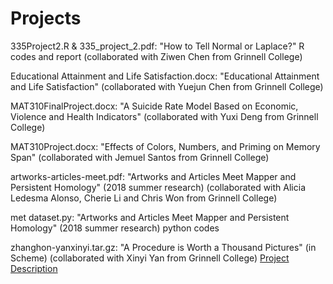 # Projects

335Project2.R & 335_project_2.pdf: "How to Tell Normal or Laplace?" R codes and report (collaborated with Ziwen Chen from Grinnell College)

Educational Attainment and Life Satisfaction.docx: "Educational Attainment and Life Satisfaction" (collaborated with Yuejun Chen from Grinnell College)

MAT310FinalProject.docx: "A Suicide Rate Model Based on Economic, Violence and Health Indicators" (collaborated with Yuxi Deng from Grinnell College)

MAT310Project.docx: "Effects of Colors, Numbers, and Priming on Memory Span" (collaborated with Jemuel Santos from Grinnell College)

artworks-articles-meet.pdf: "Artworks and Articles Meet Mapper and Persistent Homology" (2018 summer research) (collaborated with Alicia Ledesma Alonso, Cherie Li and Chris Won from Grinnell College)

met dataset.py: "Artworks and Articles Meet Mapper and Persistent Homology" (2018 summer research) python codes

zhanghon-yanxinyi.tar.gz: "A Procedure is Worth a Thousand Pictures" (in Scheme) (collaborated with Xinyi Yan from Grinnell College) [Project Description](http://www.cs.grinnell.edu/~curtsinger/teaching/2016F/CSC151/assignments/project.html)

